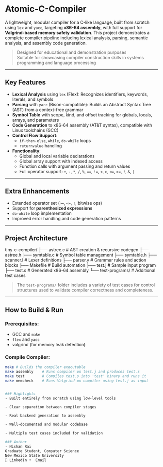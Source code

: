 # Atomic-C-Compiler

A lightweight, modular compiler for a C-like language, built from scratch using `lex` and `yacc`, targeting **x86-64 assembly**, with full support for **Valgrind-based memory safety validation**. This project demonstrates a complete compiler pipeline including lexical analysis, parsing, semantic analysis, and assembly code generation.

> Designed for educational and demonstration purposes  
> Suitable for showcasing compiler construction skills in systems programming and language processing

---

## Key Features

- **Lexical Analysis** using `lex` (Flex): Recognizes identifiers, keywords, literals, and symbols
- **Parsing** with `yacc` (Bison-compatible): Builds an Abstract Syntax Tree (AST) from a context-free grammar
- **Symbol Table** with scope, kind, and offset tracking for globals, locals, arrays, and parameters
- **Code Generation** to x86-64 assembly (AT&T syntax), compatible with Linux toolchains (GCC)
- **Control Flow Support**: 
  - `if-then-else`, `while`, `do-while` loops
  - `returnvalue` handling
- **Functionality**:
  - Global and local variable declarations
  - Global array support with indexed access
  - Function calls with argument passing and return values
  - Full operator support: `+`, `-`, `*`, `/`, `%`, `==`, `!=`, `<`, `>`, `<=`, `>=`, `!`, `&`, `|`

---

## Extra Enhancements

- Extended operator set (`>=`, `<=`, `!`, bitwise ops)
- Support for **parenthesized expressions**
- `do-while` loop implementation
- Improved error handling and code generation patterns

---

## Project Architecture
tiny-c-compiler/
├── astree.c # AST creation & recursive codegen
├── astree.h
├── symtable.c # Symbol table management
├── symtable.h
├── scanner.l # Lexer definitions
├── parser.y # Grammar rules and action blocks
├── Makefile # Build automation
├── test.j # Sample input program
├── test.s # Generated x86-64 assembly
└── test-programs/ # Additional test cases

> The `test-programs/` folder includes a variety of test cases for control structures used to validate compiler correctness and completeness.

---

## How to Build & Run

### Prerequisites:
- GCC and `make`
- `flex` and `yacc`
- valgrind (for memory leak detection)

### Compile Compiler:
```bash
make # Builds the compiler executable
make assembly    # Runs compiler on test.j and produces test.s
make test        # Compiles test.s into 'test' binary and runs it
make memcheck    # Runs Valgrind on compiler using test.j as input


### Highlights
- Built entirely from scratch using low-level tools

- Clear separation between compiler stages

- Real backend generation to assembly

- Well-documented and modular codebase

- Multiple test cases included for validation

### Author
- Nishan Rai
Graduate Student, Computer Science
New Mexico State University
🔗 LinkedIn •  Email